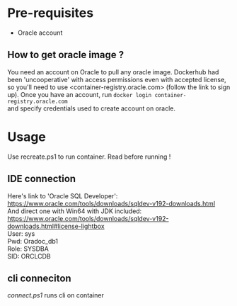 # Pre-requisites
- Oracle account 

## How to get oracle image ? 
You need an account on Oracle to pull any oracle image. Dockerhub had been 'uncooperative' with access permissions even with accepted license, so you'll need to use <container-registry.oracle.com> (follow the link to sign up).
Once you have an account, run
 `docker login container-registry.oracle.com`  
and specify credentials used to create account on oracle.

# Usage
Use recreate.ps1 to run container. Read before running !

## IDE connection
Here's link to 'Oracle SQL Developer': <https://www.oracle.com/tools/downloads/sqldev-v192-downloads.html>  
And direct one with Win64 with JDK included:  
<https://www.oracle.com/tools/downloads/sqldev-v192-downloads.html#license-lightbox>  
User: sys  
Pwd: Oradoc_db1  
Role: SYSDBA  
SID: ORCLCDB 

## cli conneciton
*connect.ps1* runs cli on container